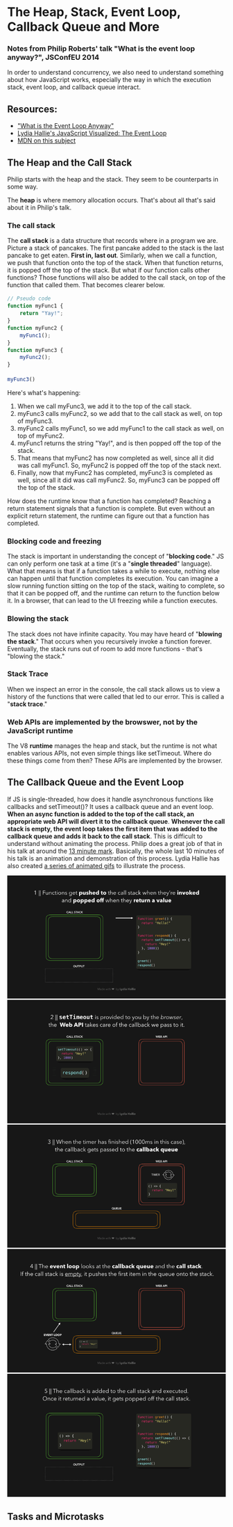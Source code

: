 # The Heap, Stack, Event Loop, Callback Queue and More

### Notes from Philip Roberts' talk "What is the event loop anyway?", JSConfEU 2014

In order to understand concurrency, we also need to understand something about how JavaScript works, especially the way in which the execution stack, event loop, and callback queue interact.

## Resources:

- ["What is the Event Loop Anyway"](https://youtu.be/8aGhZQkoFbQ)
- [Lydia Hallie's JavaScript Visualized: The Event Loop](https://dev.to/lydiahallie/javascript-visualized-event-loop-3dif)
- [MDN on this subject](https://developer.mozilla.org/en-US/docs/Web/API/HTML_DOM_API/Microtask_guide/In_depth)

## The Heap and the Call Stack

Philip starts with the heap and the stack. They seem to be counterparts in some way.

The **heap** is where memory allocation occurs. That's about all that's said about it in Philip's talk.

### The call stack

The **call stack** is a data structure that records where in a program we are. Picture a stack of pancakes. The first pancake added to the stack is the last pancake to get eaten. **First in, last out**. Similarly, when we call a function, we push that function onto the top of the stack. When that function returns, it is popped off the top of the stack. But what if our function calls other functions? Those functions will also be added to the call stack, on top of the function that called them. That becomes clearer below.

```js
// Pseudo code
function myFunc1 {
    return "Yay!";
}
function myFunc2 {
    myFunc1();
}
function myFunc3 {
    myFunc2();
}

myFunc3()
```

Here's what's happening:

1. When we call myFunc3, we add it to the top of the call stack.
2. myFunc3 calls myFunc2, so we add that to the call stack as well, on top of myFunc3.
3. myFunc2 calls myFunc1, so we add myFunc1 to the call stack as well, on top of myFunc2.
4. myFunc1 returns the string "Yay!", and is then popped off the top of the stack.
5. That means that myFunc2 has now completed as well, since all it did was call myFunc1. So, myFunc2 is popped off the top of the stack next.
6. Finally, now that myFunc2 has completed, myFunc3 is completed as well, since all it did was call myFunc2. So, myFunc3 can be popped off the top of the stack.

How does the runtime know that a function has completed? Reaching a return statement signals that a function is complete. But even without an explicit return statement, the runtime can figure out that a function has completed.

### Blocking code and freezing

The stack is important in understanding the concept of "**blocking code**." JS can only perform one task at a time (it's a "**single threaded**" language). What that means is that if a function takes a while to execute, nothing else can happen until that function completes its execution. You can imagine a slow running function sitting on the top of the stack, waiting to complete, so that it can be popped off, and the runtime can return to the function below it. In a browser, that can lead to the UI freezing while a function executes.

### Blowing the stack

The stack does not have infinite capacity. You may have heard of "**blowing the stack**." That occurs when you recursively invoke a function forever. Eventually, the stack runs out of room to add more functions - that's "blowing the stack."

### Stack Trace

When we inspect an error in the console, the call stack allows us to view a history of the functions that were called that led to our error. This is called a "**stack trace**."

### Web APIs are implemented by the browswer, not by the JavaScript runtime

The V8 **runtime** manages the heap and stack, but the runtime is not what enables various APIs, not even simple things like setTimeout. Where do these things come from then? These APIs are implemented by the browser.

## The Callback Queue and the Event Loop

If JS is single-threaded, how does it handle asynchronous functions like callbacks and setTimeout()? It uses a callback queue and an event loop. **When an async function is added to the top of the call stack, an appropriate web API will divert it to the callback queue**. **Whenever the call stack is empty, the event loop takes the first item that was added to the callback queue and adds it back to the call stack**. This is difficult to understand without animating the process. Philip does a great job of that in his talk at around the [13 minute mark](https://www.youtube.com/watch?v=8aGhZQkoFbQ&list=PLe_XhrA8jJwoRZA3GqD9K9MXZWFIgULLY&index=5&t=45s). Basically, the whole last 10 minutes of his talk is an animation and demonstration of this process. Lydia Hallie has also created [a series of animated gifs](https://dev.to/lydiahallie/javascript-visualized-event-loop-3dif) to illustrate the process.

![call stack 1](images/callstack.gif)
![call stack 2](images/callstack2.gif)
![call stack 3](images/callstack3.gif)
![call stack 4](images/callstack4.gif)
![call stack 5](images/callstack5.gif)

## Tasks and Microtasks

